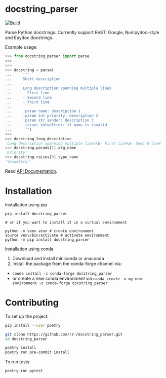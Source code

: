 docstring_parser
================

[![Build](https://github.com/rr-/docstring_parser/actions/workflows/build.yml/badge.svg)](https://github.com/rr-/docstring_parser/actions/workflows/build.yml)

Parse Python docstrings. Currently support ReST, Google, Numpydoc-style and
Epydoc docstrings.

Example usage:

```python
>>> from docstring_parser import parse
>>>
>>>
>>> docstring = parse(
...     '''
...     Short description
...
...     Long description spanning multiple lines
...     - First line
...     - Second line
...     - Third line
...
...     :param name: description 1
...     :param int priority: description 2
...     :param str sender: description 3
...     :raises ValueError: if name is invalid
...     ''')
>>>
>>> docstring.long_description
'Long description spanning multiple lines\n- First line\n- Second line\n- Third line'
>>> docstring.params[1].arg_name
'priority'
>>> docstring.raises[0].type_name
'ValueError'
```

Read [API Documentation](https://rr-.github.io/docstring_parser/).

# Installation

Installation using pip

```shell
pip install docstring_parser

# or if you want to install it in a virtual environment

python -m venv venv # create environment
source venv/bin/activate # activate environment
python -m pip install docstring_parser
```

Installation using conda


1. Download and install miniconda or anaconda
2. Install the package from the conda-forge channel via:
  - `conda install -c conda-forge docstring_parser`
  - or create a new conda environment via `conda create -n my-new-environment -c conda-forge docstring_parser`


# Contributing

To set up the project:
```sh
pip install --user poetry

git clone https://github.com/rr-/docstring_parser.git
cd docstring_parser

poetry install
poetry run pre-commit install
```

To run tests:
```
poetry run pytest
```
